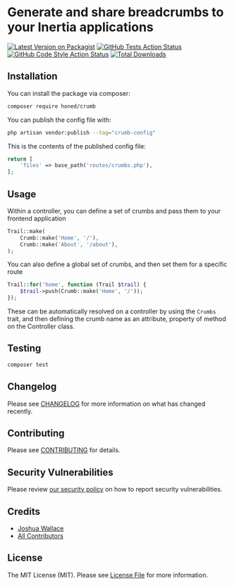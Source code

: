 # Generate and share breadcrumbs to your Inertia applications

[![Latest Version on Packagist](https://img.shields.io/packagist/v/honed/crumb.svg?style=flat-square)](https://packagist.org/packages/honed/crumb)
[![GitHub Tests Action Status](https://img.shields.io/github/actions/workflow/status/honedlabs/crumb/run-tests.yml?branch=main&label=tests&style=flat-square)](https://github.com/honedlabs/crumb/actions?query=workflow%3Arun-tests+branch%3Amain)
[![GitHub Code Style Action Status](https://img.shields.io/github/actions/workflow/status/honedlabs/crumb/fix-php-code-style-issues.yml?branch=main&label=code%20style&style=flat-square)](https://github.com/honedlabs/crumb/actions?query=workflow%3A"Fix+PHP+code+style+issues"+branch%3Amain)
[![Total Downloads](https://img.shields.io/packagist/dt/honed/crumb.svg?style=flat-square)](https://packagist.org/packages/honed/crumb)


## Installation

You can install the package via composer:

```bash
composer require honed/crumb
```

You can publish the config file with:

```bash
php artisan vendor:publish --tag="crumb-config"
```

This is the contents of the published config file:

```php
return [
    'files' => base_path('routes/crumbs.php'),
];
```

## Usage

Within a controller, you can define a set of crumbs and pass them to your frontend application

```php
Trail::make(
    Crumb::make('Home', '/'),
    Crumb::make('About', '/about'),
);
```

You can also define a global set of crumbs, and then set them for a specific route

```php
Trail::for('home', function (Trail $trail) {
    $trail->push(Crumb::make('Home', '/'));
});
```

These can be automatically resolved on a controller by using the `Crumbs` trait, and then defining the crumb name as an attribute, property of method on the Controller class.

## Testing

```bash
composer test
```

## Changelog

Please see [CHANGELOG](CHANGELOG.md) for more information on what has changed recently.

## Contributing

Please see [CONTRIBUTING](CONTRIBUTING.md) for details.

## Security Vulnerabilities

Please review [our security policy](../../security/policy) on how to report security vulnerabilities.

## Credits

- [Joshua Wallace](https://github.com/jdw5)
- [All Contributors](../../contributors)

## License

The MIT License (MIT). Please see [License File](LICENSE.md) for more information.
